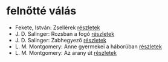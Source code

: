 # felnőtté válás

- Fekete, István: Zsellérek [részletek](_details/%7Bopf.creator%7D.md#id_741)
- J. D. Salinger: Rozsban a fogó [részletek](_details/%7Bopf.creator%7D.md#id_1409)
- J. D. Salinger: Zabhegyező [részletek](_details/%7Bopf.creator%7D.md#id_561)
- L. M. Montgomery: Anne gyermekei a háborúban [részletek](_details/%7Bopf.creator%7D.md#id_487)
- L. M. Montgomery: Az arany út [részletek](_details/%7Bopf.creator%7D.md#id_491)